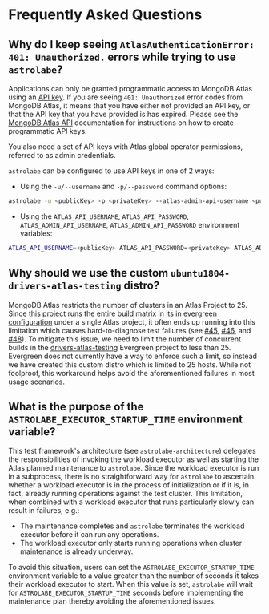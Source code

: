 # Frequently Asked Questions

## Why do I keep seeing `AtlasAuthenticationError: 401: Unauthorized.` errors while trying to use `astrolabe`?

Applications can only be granted programmatic access to MongoDB Atlas
using an [API
key](https://docs.atlas.mongodb.com/configure-api-access/#programmatic-api-keys).
If you are seeing `401: Unauthorized` error codes from MongoDB Atlas, it
means that you have either not provided an API key, or that the API key
that you have provided is has expired. Please see the [MongoDB Atlas
API](https://docs.atlas.mongodb.com/) documentation for instructions on
how to create programmatic API keys.

You also need a set of API keys with Atlas global operator permissions,
referred to as admin credentials.

`astrolabe` can be configured to use API keys in one of 2 ways:

- Using the `-u/--username` and `-p/--password` command options:

```bash
astrolabe -u <publicKey> -p <privateKey> --atlas-admin-api-username <publicKey> --atlas-admin-api-password <privateKey> check-connection
```

- Using the `ATLAS_API_USERNAME`, `ATLAS_API_PASSWORD`,
  `ATLAS_ADMIN_API_USERNAME`, `ATLAS_ADMIN_API_PASSWORD` environment
  variables:

```bash
ATLAS_API_USERNAME=<publicKey> ATLAS_API_PASSWORD=<privateKey> ATLAS_ADMIN_API_USERNAME=<publicKey> ATLAS_ADMIN_API_PASSWORD=<privateKey> astrolabe check-connection
```

## Why should we use the custom `ubuntu1804-drivers-atlas-testing` distro?

MongoDB Atlas restricts the number of clusters in an Atlas Project to
25. Since [this
project](https://github.com/mongodb-labs/drivers-atlas-testing) runs the
entire build matrix in its in [evergreen
configuration](https://github.com/mongodb-labs/drivers-atlas-testing/blob/master/.evergreen/config.yml)
under a single Atlas project, it often ends up running into this
limitation which causes hard-to-diagnose test failures (see
[#45](https://github.com/mongodb-labs/drivers-atlas-testing/issues/45),
[#46](https://github.com/mongodb-labs/drivers-atlas-testing/issues/46),
and
[#48](https://github.com/mongodb-labs/drivers-atlas-testing/issues/45)).
To mitigate this issue, we need to limit the number of concurrent builds
in the
[drivers-atlas-testing](https://evergreen.mongodb.com/waterfall/drivers-atlas-testing)
Evergreen project to less than 25. Evergreen does not currently have a
way to enforce such a limit, so instead we have created this custom
distro which is limited to 25 hosts. While not foolproof, this
workaround helps avoid the aforementioned failures in most usage
scenarios.

## What is the purpose of the `ASTROLABE_EXECUTOR_STARTUP_TIME` environment variable?

This test framework's architecture (see `astrolabe-architecture`)
delegates the responsibilities of invoking the workload executor as well
as starting the Atlas planned maintenance to `astrolabe`. Since the
workload executor is run in a subprocess, there is no straightforward
way for `astrolabe` to ascertain whether a workload executor is in the
process of initialization or if it is, in fact, already running
operations against the test cluster. This limitation, when combined with
a workload executor that runs particularly slowly can result in
failures, e.g.:

- The maintenance completes and `astrolabe` terminates the workload
  executor before it can run any operations.
- The workload executor only starts running operations when cluster
  maintenance is already underway.

To avoid this situation, users can set the
`ASTROLABE_EXECUTOR_STARTUP_TIME` environment variable to a value
greater than the number of seconds it takes their workload executor to
start. When this value is set, `astrolabe` will wait for
`ASTROLABE_EXECUTOR_STARTUP_TIME` seconds before implementing the
maintenance plan thereby avoiding the aforementioned issues.
